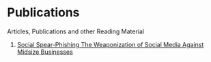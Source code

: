 # Publications
Articles, Publications and other Reading Material

1. [Social Spear-Phishing The Weaponization of Social Media Against Midsize Businesses](https://github.com/chatala1/publications/blob/main/Social%20Spear-Phishing%20The%20Weaponization%20of%20Social%20Media%20Against%20Midsize%20Businesses.pdf)
